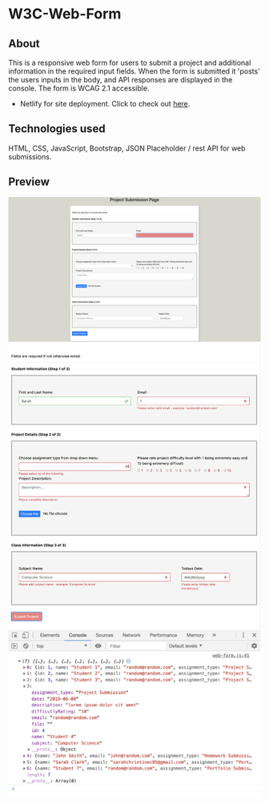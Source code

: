 # W3C-Web-Form

## About
This is a responsive web form for users to submit a project and additional information in the required input fields.  When the form is submitted it 'posts' the users inputs in the body, and API responses are displayed in the console. The form is WCAG 2.1 accessible.
* Netlify for site deployment.  Click to check out [here](https://determined-curie-581d43.netlify.com/).

## Technologies used
HTML, CSS, JavaScript, Bootstrap, JSON Placeholder / rest API for web submissions.

## Preview
![GitHub Logo](public/image/web-form.png)
![GitHub Logo](public/image/incomplete.png)
![GitHub Logo](public/image/Console.png)

##

